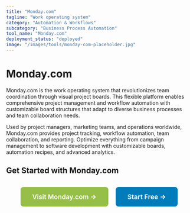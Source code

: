 ```yaml
---
title: "Monday.com"
tagline: "Work operating system"
category: "Automation & Workflows"
subcategory: "Business Process Automation"
tool_name: "Monday.com"
deployment_status: "deployed"
image: "/images/tools/monday-com-placeholder.jpg"
---
```


# Monday.com

Monday.com is the work operating system that revolutionizes team coordination through visual project boards. This flexible platform enables comprehensive project management and workflow automation with customizable board structures that adapt to diverse business processes and team collaboration needs.

Used by project managers, marketing teams, and operations worldwide, Monday.com provides project tracking, workflow automation, team collaboration, and reporting. Optimize everything from campaign management to software development with customizable boards, automation recipes, and advanced analytics.

## Get Started with Monday.com

<div style="text-align: center; margin: 2rem 0;">
  <a href="https://monday.com" target="_blank" rel="noopener noreferrer" style="display: inline-block; background: #96BF47; color: white; padding: 1rem 2rem; text-decoration: none; border-radius: 8px; font-weight: 600; font-size: 1.1rem; margin-right: 1rem;">Visit Monday.com →</a>
  <a href="https://monday.com/signup" target="_blank" rel="noopener noreferrer" style="display: inline-block; background: #007cba; color: white; padding: 1rem 2rem; text-decoration: none; border-radius: 8px; font-weight: 600; font-size: 1.1rem;">Start Free →</a>
</div>